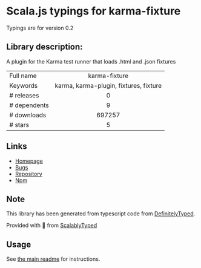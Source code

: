 
# Scala.js typings for karma-fixture

Typings are for version 0.2

## Library description:
A plugin for the Karma test runner that loads .html and .json fixtures

|                    |                 |
| ------------------ | :-------------: |
| Full name          | karma-fixture |
| Keywords           | karma, karma-plugin, fixtures, fixture |
| # releases         | 0 |
| # dependents       | 9 |
| # downloads        | 697257 |
| # stars            | 5 |

## Links
- [Homepage](https://github.com/billtrik/karma-fixture)
- [Bugs](https://github.com/billtrik/karma-fixture/issues)
- [Repository](https://github.com/billtrik/karma-fixture)
- [Npm](https://www.npmjs.com/package/karma-fixture)
    


## Note
This library has been generated from typescript code from [DefinitelyTyped](https://definitelytyped.org).

Provided with :purple_heart: from [ScalablyTyped](https://github.com/oyvindberg/ScalablyTyped)

## Usage
See [the main readme](../../readme.md) for instructions.


